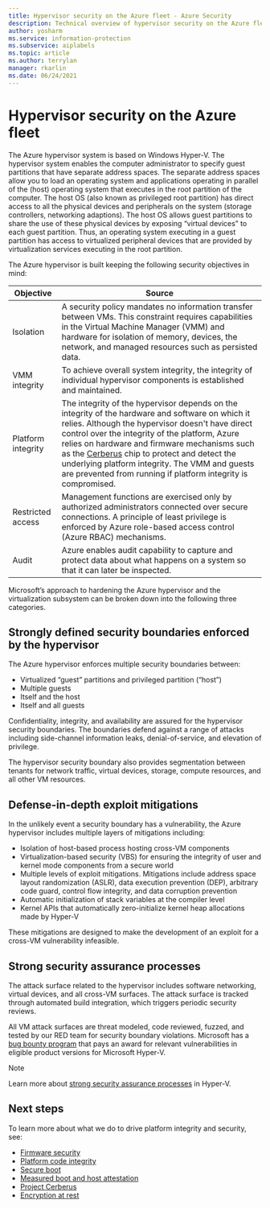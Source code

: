 ```yaml
---
title: Hypervisor security on the Azure fleet - Azure Security
description: Technical overview of hypervisor security on the Azure fleet.
author: yosharm
ms.service: information-protection
ms.subservice: aiplabels
ms.topic: article
ms.author: terrylan
manager: rkarlin
ms.date: 06/24/2021
---
```


# Hypervisor security on the Azure fleet

The Azure hypervisor system is based on Windows Hyper-V. The hypervisor system enables the computer administrator to specify guest partitions that have separate address spaces. The separate address spaces allow you to load an operating system and applications operating in parallel of the (host) operating system that executes in the root partition of the computer. The host OS (also known as privileged root partition) has direct access to all the physical devices and peripherals on the system (storage controllers, networking adaptions). The host OS allows guest partitions to share the use of these physical devices by exposing “virtual devices” to each guest partition. Thus, an operating system executing in a guest partition has access to virtualized peripheral devices that are provided by virtualization services executing in the root partition.

The Azure hypervisor is built keeping the following security objectives in mind:

| Objective | Source |
|--|--|
| Isolation | A security policy mandates no information transfer between VMs. This constraint requires capabilities in the Virtual Machine Manager (VMM) and hardware for isolation of memory, devices, the network, and managed resources such as persisted data. |
| VMM integrity | To achieve overall system integrity, the integrity of individual hypervisor components is established and maintained. |
| Platform integrity | The integrity of the hypervisor depends on the integrity of the hardware and software on which it relies. Although the hypervisor doesn't have direct control over the integrity of the platform, Azure relies on hardware and firmware mechanisms such as the [Cerberus](project-cerberus.md) chip to protect and detect the underlying platform integrity. The VMM and guests are prevented from running if platform integrity is compromised. |
| Restricted access | Management functions are exercised only by authorized administrators connected over secure connections. A principle of least privilege is enforced by Azure role-based access control (Azure RBAC) mechanisms. |
| Audit | Azure enables audit capability to capture and protect data about what happens on a system so that it can later be inspected. |

Microsoft’s approach to hardening the Azure hypervisor and the virtualization subsystem can be broken down into the following three categories.

## Strongly defined security boundaries enforced by the hypervisor

The Azure hypervisor enforces multiple security boundaries between:

- Virtualized “guest” partitions and privileged partition (“host”)
- Multiple guests
- Itself and the host
- Itself and all guests

Confidentiality, integrity, and availability are assured for the hypervisor security boundaries. The boundaries defend against a range of attacks including side-channel information leaks, denial-of-service, and elevation of privilege.

The hypervisor security boundary also provides segmentation between tenants for network traffic, virtual devices, storage, compute resources, and all other VM resources.

## Defense-in-depth exploit mitigations

In the unlikely event a security boundary has a vulnerability, the Azure hypervisor includes multiple layers of mitigations including:

- Isolation of host-based process hosting cross-VM components
- Virtualization-based security (VBS) for ensuring the integrity of user and kernel mode components from a secure world
- Multiple levels of exploit mitigations. Mitigations include address space layout randomization (ASLR), data execution prevention (DEP), arbitrary code guard, control flow integrity, and data corruption prevention
- Automatic initialization of stack variables at the compiler level
- Kernel APIs that automatically zero-initialize kernel heap allocations made by Hyper-V

These mitigations are designed to make the development of an exploit for a cross-VM vulnerability infeasible.

## Strong security assurance processes

The attack surface related to the hypervisor includes software networking, virtual devices, and all cross-VM surfaces. The attack surface is tracked through automated build integration, which triggers periodic security reviews.

All VM attack surfaces are threat modeled, code reviewed, fuzzed, and tested by our RED team for security boundary violations. Microsoft has a [bug bounty program](https://www.microsoft.com/msrc/bounty-hyper-v) that pays an award for relevant vulnerabilities in eligible product versions for Microsoft Hyper-V.

> [!NOTE]
> Learn more about [strong security assurance processes](../../azure-government/azure-secure-isolation-guidance.md#strong-security-assurance-processes) in Hyper-V.

## Next steps
To learn more about what we do to drive platform integrity and security, see:

- [Firmware security](firmware.md)
- [Platform code integrity](code-integrity.md)
- [Secure boot](secure-boot.md)
- [Measured boot and host attestation](measured-boot-host-attestation.md)
- [Project Cerberus](project-cerberus.md)
- [Encryption at rest](encryption-atrest.md)